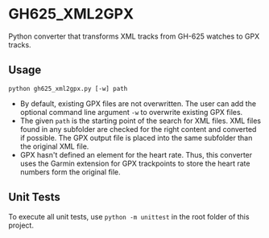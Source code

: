 # GH625_XML2GPX
Python converter that transforms XML tracks from GH-625 watches to GPX tracks.

## Usage
`python gh625_xml2gpx.py [-w] path`
* By default, existing GPX files are not overwritten. The user can add the
optional command line argument `-w` to overwrite existing GPX files.
* The given `path` is the starting point of the search for XML files.
XML files found in any subfolder are checked for the right content and
converted if possible. The GPX output file is placed into the same subfolder
than the original XML file.
* GPX hasn't defined an element for the heart rate. Thus, this converter
uses the Garmin extension for GPX trackpoints to store the heart rate numbers
form the original file.

## Unit Tests
To execute all unit tests, use `python -m unittest` in the root folder of
this project.
